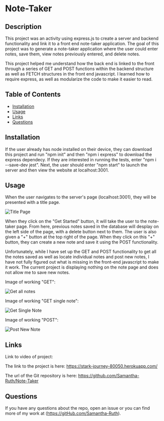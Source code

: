 # Note-Taker

## Description

This project was an activity using express.js to create a server and backend functionality and link it to a front end note-taker application.  The goal of this project was to generate a note-taker application where the user could enter notes, save them, view notes previously entered, and delete notes.   

This project helped me understand how the back end is linked to the front through a series of GET and POST functions within the backend structure as well as FETCH structures in the front end javascript.  I learned how to require express, as well as modularize the code to make it easier to read. 

## Table of Contents

* [Installation](#installation)
* [Usage](#usage)
* [Links](#links)
* [Questions](#questions)

## Installation

If the user already has node installed on their device, they can download this project and run "npm init" and then "npm i express" to download the express dependecy.  If they are interested in running the tests, enter "npm i --save-dev jest".  Next, the user should enter "npm start" to launch the server and then view the website at localhost:3001.

## Usage

When the user navigates to the server's page (localhost:3001), they will be presented with a title page. 

![Title Page](https://user-images.githubusercontent.com/64170123/177059433-513ab019-e128-4060-b3d2-b1e4e1c5e77c.jpg)


When they click on the "Get Started" button, it will take the user to the note-taker page.  From here, previous notes saved in the database will desplay on the left side of the page, with a delete button next to them.  The user is also given a "+" button at the top right of the page.  When they click on this "+" button, they can create a new note and save it using the POST functionality. 

Unfortunately, while I have set up the GET and POST functionality to get all the notes saved as well as locate individual notes and post new notes, I have not fully figured out what is missing in the front-end javascript to make it work.  The current project is displaying nothing on the note page and does not allow me to save new notes.  

Image of working "GET":

![Get all notes](https://user-images.githubusercontent.com/64170123/177059374-a4fa3be0-d35a-4274-af81-90baf0d9a4ed.jpg)

Image of working "GET single note":

![Get Single Note](https://user-images.githubusercontent.com/64170123/177059375-b0a24fc9-a323-49be-8cd4-956052a87d51.jpg)

Image of working "POST":

![Post New Note](https://user-images.githubusercontent.com/64170123/177059376-3bdcb661-165a-45bc-a599-fd71c22bcb0f.jpg)


## Links


Link to video of project: 

The link to the project is here: https://stark-journey-80050.herokuapp.com/

The url of the Git repository is here: https://github.com/Samantha-Ruth/Note-Taker


## Questions

If you have any questions about the repo, open an issue or you can find more of my work at (https://gitHub.com/Samantha-Ruth).


